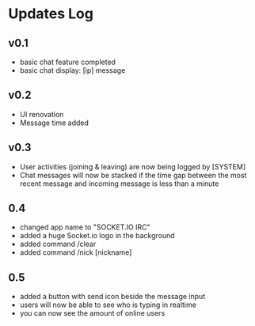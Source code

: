 Updates Log
============

v0.1
---------
- basic chat feature completed
- basic chat display: \[ip\] message

v0.2
---------
- UI renovation
- Message time added

v0.3
---------
- User activities (joining & leaving) are now being logged by \[SYSTEM\]
- Chat messages will now be stacked if the time gap between the most recent message and incoming message is less than a minute

0.4
---------
- changed app name to "SOCKET.IO IRC"
- added a huge Socket.io logo in the background
- added command /clear
- added command /nick \[nickname\]

0.5
---------
- added a button with send icon beside the message input
- users will now be able to see who is typing in realtime
- you can now see the amount of online users